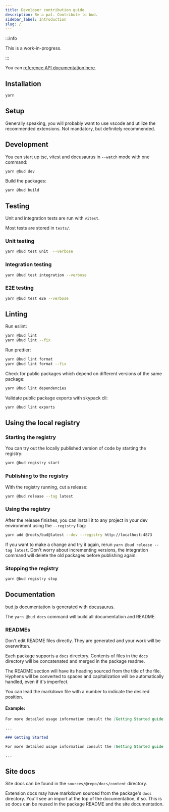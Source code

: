 ```yaml
---
title: Developer contribution guide
description: Be a pal. Contribute to bud.
sidebar_label: Introduction
slug: /
---
```


:::info

This is a work-in-progress.

:::

You can [reference API documentation here](https://bud.js.org/dev/api/).

## Installation

```sh
yarn
```

## Setup

Generally speaking, you will probably want to use vscode and utilize the recommended extensions. Not mandatory, but definitely recommended.

## Development

You can start up tsc, vitest and docusaurus in `--watch` mode with one command:

```sh
yarn @bud dev
```

Build the packages:

```sh
yarn @bud build
```

## Testing

Unit and integration tests are run with `vitest`.

Most tests are stored in `tests/`.

### Unit testing

```sh
yarn @bud test unit  --verbose
```

### Integration testing

```sh
yarn @bud test integration --verbose
```

### E2E testing

```sh
yarn @bud test e2e --verbose
```

## Linting

Run eslint:

```sh
yarn @bud lint
yarn @bud lint --fix
```

Run prettier:

```sh
yarn @bud lint format
yarn @bud lint format --fix
```

Check for public packages which depend on different versions of the same package:

```sh
yarn @bud lint dependencies
```

Validate public package exports with skypack cli:

```sh
yarn @bud lint exports
```

## Using the local registry

### Starting the registry

You can try out the locally published version of code by starting the registry:

```sh
yarn @bud registry start
```

### Publishing to the registry

With the registry running, cut a release:

```sh
yarn @bud release --tag latest
```

### Using the registry

After the release finishes, you can install it to any project in your dev environment using the `--registry` flag:

```sh
yarn add @roots/bud@latest --dev --registry http://localhost:4873
```

If you want to make a change and try it again, rerun `yarn @bud release --tag latest`. Don't worry about incrementing versions, the integration command will delete the old packages before publishing again.

### Stopping the registry

```sh
yarn @bud registry stop
```

## Documentation

bud.js documentation is generated with [docusaurus](https://docusaurus.io/).

The `yarn @bud docs` command will build all documentation and README.

### READMEs

Don't edit README files directly. They are generated and your work will be overwritten.

Each package supports a `docs` directory. Contents of files in the `docs` directory will be concatenated and merged in the package readme.

The README section will have its heading sourced from the title of the file. Hyphens will be converted to spaces and capitalization will be automatically handled, even if it's imperfect.

You can lead the markdown file with a number to indicate the desired position.

#### Example:

```md title="./sources/@roots/bud/docs/01-getting-started.md"
For more detailed usage information consult the [Getting Started guide on bud.js.org](https://bud.js.org/guides/getting-started)
```

```md title="./sources/@roots/bud/README.md"
...

### Getting Started

For more detailed usage information consult the [Getting Started guide on bud.js.org](https://bud.js.org/guides/getting-started)

...
```

## Site docs

Site docs can be found in the `sources/@repo/docs/content` directory.

Extension docs may have markdown sourced from the package's `docs` directory. You'll see an import at the top of the documentation, if so. This is so docs can be reused in the package README and the site documentation.
